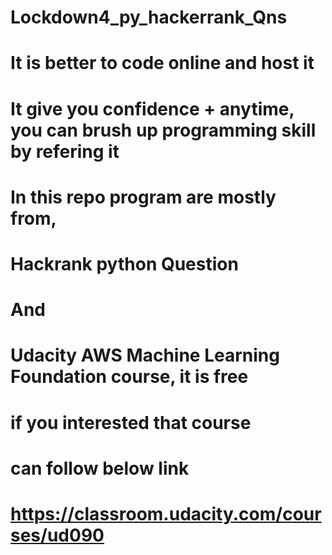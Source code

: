 # Lockdown4_py_hackerrank_Qns

# It is better to code online and host it

# It give you confidence + anytime, you can brush up programming skill by refering it

# In this repo program are mostly from,

# Hackrank python Question 
# And
# Udacity AWS Machine Learning Foundation course, it is free


# if you interested that course
# can follow below link
# https://classroom.udacity.com/courses/ud090

